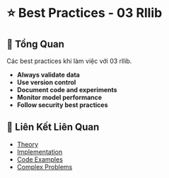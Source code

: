 # ⭐ Best Practices - 03 Rllib

## 🎯 Tổng Quan

Các best practices khi làm việc với 03 rllib.

- **Always validate data**
- **Use version control**
- **Document code and experiments**
- **Monitor model performance**
- **Follow security best practices**

## 🔗 Liên Kết Liên Quan

- [Theory](./THEORY_03_rllib.md)
- [Implementation](./IMPLEMENTATION_03_rllib.md)
- [Code Examples](./CODE_EXAMPLES_03_rllib.md)
- [Complex Problems](./COMPLEX_PROBLEMS.md)
